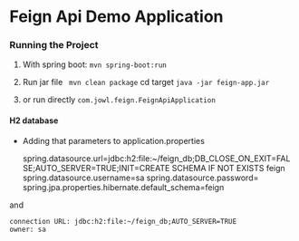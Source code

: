 # Feign Api Demo Application

### Running the Project

1. With spring boot: 
    `mvn spring-boot:run`
  
2.  Run jar file 
    ` mvn clean package`   cd target  `java -jar feign-app.jar`

3. or run directly  `com.jowl.feign.FeignApiApplication`



#### H2 database
* Adding that parameters to application.properties


     spring.datasource.url=jdbc:h2:file:~/feign_db;DB_CLOSE_ON_EXIT=FALSE;AUTO_SERVER=TRUE;INIT=CREATE SCHEMA IF NOT EXISTS feign
     spring.datasource.username=sa
     spring.datasource.password=
     spring.jpa.properties.hibernate.default_schema=feign
        
and  

    connection URL: jdbc:h2:file:~/feign_db;AUTO_SERVER=TRUE
    owner: sa

